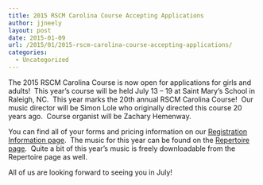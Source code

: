 ```yaml
---
title: 2015 RSCM Carolina Course Accepting Applications
author: jjneely
layout: post
date: 2015-01-09
url: /2015/01/2015-rscm-carolina-course-accepting-applications/
categories:
  - Uncategorized
---
```

The 2015 RSCM Carolina Course is now open for applications for girls and adults!  This year&#8217;s course will be held July 13 &#8211; 19 at Saint Mary&#8217;s School in Raleigh, NC.  This year marks the 20th annual RSCM Carolina Course!  Our music director will be Simon Lole who originally directed this course 20 years ago.  Course organist will be Zachary Hemenway.

You can find all of your forms and pricing information on our [Registration Information page][1].  The music for this year can be found on the [Repertoire page][2].  Quite a bit of this year&#8217;s music is freely downloadable from the Repertoire page as well.

All of us are looking forward to seeing you in July!

[1]: /course-information/registration-and-forms/ "Registration Information"
[2]: /course-information/repertoire/
